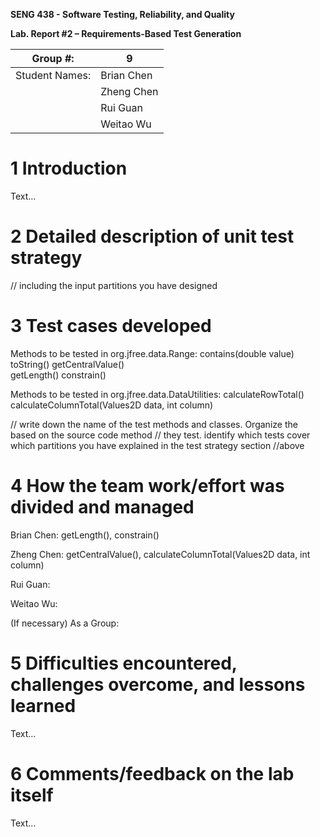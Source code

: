 **SENG 438 - Software Testing, Reliability, and Quality**

**Lab. Report \#2 – Requirements-Based Test Generation**

| Group \#:      |  9  |
| -------------- | --- |
| Student Names: | Brian Chen  |
|                | Zheng Chen  |
|                | Rui Guan    |
|                | Weitao Wu   |

# 1 Introduction

Text…

# 2 Detailed description of unit test strategy

// including the input partitions you have designed

# 3 Test cases developed

Methods to be tested in org.jfree.data.Range: 
contains(double value)
toString()
getCentralValue()   
getLength()
constrain()

Methods to be tested in org.jfree.data.DataUtilities: 
calculateRowTotal()
calculateColumnTotal(Values2D data, int column)


// write down the name of the test methods and classes. Organize the based on
the source code method // they test. identify which tests cover which partitions
you have explained in the test strategy section //above

# 4 How the team work/effort was divided and managed

Brian Chen: getLength(), constrain()

Zheng Chen: getCentralValue(), calculateColumnTotal(Values2D data, int column)

Rui Guan:

Weitao Wu:

(If necessary)
As a Group:


# 5 Difficulties encountered, challenges overcome, and lessons learned

Text…

# 6 Comments/feedback on the lab itself

Text…
